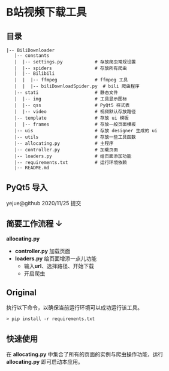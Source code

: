 # B站视频下载工具



## 目录

```
|-- BiliDownloader
   |-- constants
   |  |-- settings.py            # 存放爬虫常规设置
   |  |-- spiders                # 存放所有爬虫
   |  |-- Bilibili
   |  |  |-- ffmpeg              # ffmpeg 工具
   |  |  |-- biliDownloadSpider.py	# bili 爬虫程序
   |-- stati                     # 静态文件
   |  |-- img                    # 工具显示图标
   |  |-- qss                    # PyQt5 样式表
   |  |-- video                  # 视频默认存放路径
   |-- template                  # 存放 ui 模板
   |  |-- frames                 # 存放一般页面模板
   |-- uis                       # 存放 designer 生成的 ui
   |-- utils                     # 存放一些工具函数
   |-- allocating.py             # 主程序
   |-- controller.py             # 加载页面
   |-- loaders.py                # 给页面添加功能
   |-- requirements.txt          # 运行环境依赖
   |-- README.md
```

## PyQt5 导入

yejue@github 2020/11/25 提交 



## 简要工作流程 ↓

**allocating.py**

- **controller.py** 加载页面
- **loaders.py** 给页面增添一点儿功能
  - 输入**url**、选择路径、开始下载
  - 开启爬虫

## Original 
执行以下命令，以确保当前运行环境可以成功运行该工具。
```
> pip install -r requirements.txt
```



## 快速使用

在 **allocating.py** 中集合了所有的页面的实例与爬虫操作功能，运行 **allocating.py** 即可启动本应用。
